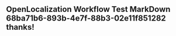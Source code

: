<properties
ms.topic="hero-topic"
ms.test1="hero-topic"
ms.test2="test"/>


## OpenLocalization Workflow Test MarkDown 68ba71b6-893b-4e7f-88b3-02e11f851282 thanks!



<!--HONumber=Jul16_HO4-->


